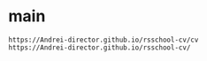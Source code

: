 # main

    https://Andrei-director.github.io/rsschool-cv/cv
    https://Andrei-director.github.io/rsschool-cv/
